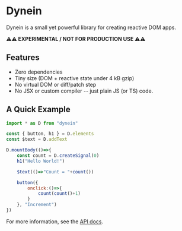 # Dynein

Dynein is a small yet powerful library for creating reactive DOM apps.

**⚠️⚠️ EXPERIMENTAL / NOT FOR PRODUCTION USE ⚠️⚠️**

## Features

 * Zero dependencies
 * Tiny size (DOM + reactive state under 4 kB gzip)
 * No virtual DOM or diff/patch step
 * No JSX or custom compiler -- just plain JS (or TS) code.

## A Quick Example

```javascript
import * as D from "dynein"

const { button, h1 } = D.elements
const $text = D.addText

D.mountBody(()=>{
	const count = D.createSignal(0)
	h1("Hello World!")

	$text(()=>"Count = "+count())

	button({
		onclick:()=>{
			count(count()+1)
		}
	}, "Increment")
})

```

For more information, see the [API docs](docs/API.md).
